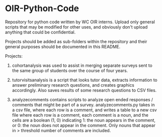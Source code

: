 # OIR-Python-Code

Repository for python code written by WC OIR interns. 
Upload only general scripts that may be modified for other
uses, and obviously don't upload anything that could
be confidential.

Projects should be added as sub-folders within the repository
and their general purposes should be documented in this README.

Projects:

1. cohortanalysis was used to assist in merging separate surveys
sent to the same group of students over the course of four years. 

2. tutorvisitsanalysis is a script that looks tutor data, extracts
information to answer preliminary research questions, and creates 
graphics accordingly.  Also saves results of some research questions
to CSV files. 

3. analyzecomments contains scripts to analyze open ended responses / 
comments that might be part of a survey. analyzecomments.py takes in a 
csv file, where each row is a comment, and writes a table to a new csv 
file where each row is a comment, each comment is a noun, and the cells are 
a boolean (1, 0) indicating 1: the noun appears in the comment, or 0: the 
noun does not appear in the  comment.  Only nouns that appear in > 
threshold number of comments are included.
